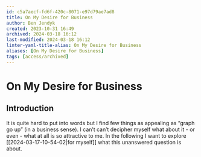 ```yaml
---
id: c5a7aecf-fd6f-420c-8071-e97d79ae7ad8
title: On My Desire for Business
author: Ben Jendyk
created: 2023-10-31 16:49
archived: 2024-03-18 16:12
last-modified: 2024-03-18 16:12
linter-yaml-title-alias: On My Desire for Business
aliases: [On My Desire for Business]
tags: [access/archived] 
---
```


# On My Desire for Business

## Introduction

It is quite hard to put into words but I find few things as appealing as “graph go up” (in a business sense). I can’t can’t decipher myself what about it - or even - what at all is so attractive to me. In the following I want to explore [[2024-03-17-10-54-02|for myself]] what this unanswered question is about.
